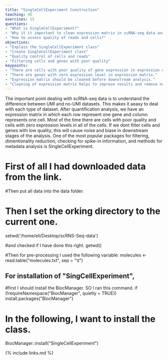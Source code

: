 ```yaml
---
title: "SingleCellExperiment Construction"
teaching: 45
exercises: 15
questions:
- "What is SingleCellExperiment?"
- "Why it it important to clean expression matrix in scRNA-seq data analysis?"
- "How to assess quality of reads and cells?"
objectives:
- "Explain the SingleCellExperiment class"
- "Create SingleCellExperiment class"
- "Quality control of cells and reads"
- "Filtering cells and genes with poor quality"
keypoints:
- "There are cells with poor quality of gene expression in expression dataset."
- "There are genes with zero expression level in expression matrix."
- "Expression matrix should be cleaned before downstream analysis."
- "Cleaning of expression matrix helps to improve results and remove noises and bias during the analysis."
---
```


The important point dealing with scRNA-seq data is to understand the difference between UMI and no-UMI datasets. This makes it aeasy to deal with each type of dataset.
After quantification analysis, we have an expression matrix in which each row represent one gene and column represents one cell.
Most of the time there are cells with poor quality and cells with zero expression levels in all of the cells.
If we dont filter cells and genes with low quality, this will cause noise and biase in downstream stages of the analysis.
One of the most popular packages for filtering, dimentionality reduction, checking for spike-in information, and methods for metadata analysis is  SingleCellExperiment. 
# First of all I had downloaded data from the link.
#Then put all data into the data folder.
# Then I set the orking directory to the current one.
setwd('/home/eli/Desktop/scRNS-Seq-data')

#and checked if I have done this right.
getwd()

#Then for pre-processing I used the following variable:
molecules <- read.table("molecules.txt", sep = "\t")

## For installation of "SingCellExperiment",
#first I should install the BiocManager. SO I ran this command.
if (!requireNamespace("BiocManager", quietly = TRUE))
  install.packages("BiocManager")

# In the following, I want to install the class.
BiocManager::install("SingleCellExperiment")

{% include links.md %}

